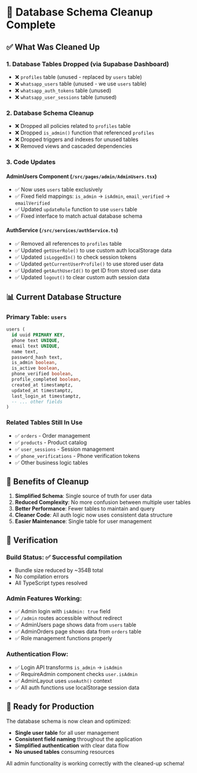 # 🧹 Database Schema Cleanup Complete

## ✅ What Was Cleaned Up

### 1. **Database Tables Dropped** (via Supabase Dashboard)
- ❌ `profiles` table (unused - replaced by `users` table)
- ❌ `whatsapp_users` table (unused - we use `users` table)
- ❌ `whatsapp_auth_tokens` table (unused)
- ❌ `whatsapp_user_sessions` table (unused)

### 2. **Database Schema Cleanup**
- ❌ Dropped all policies related to `profiles` table
- ❌ Dropped `is_admin()` function that referenced `profiles`
- ❌ Dropped triggers and indexes for unused tables
- ❌ Removed views and cascaded dependencies

### 3. **Code Updates**

#### **AdminUsers Component** (`/src/pages/admin/AdminUsers.tsx`)
- ✅ Now uses `users` table exclusively
- ✅ Fixed field mappings: `is_admin` → `isAdmin`, `email_verified` → `emailVerified`
- ✅ Updated `updateRole` function to use `users` table
- ✅ Fixed interface to match actual database schema

#### **AuthService** (`/src/services/authService.ts`)
- ✅ Removed all references to `profiles` table
- ✅ Updated `getUserRole()` to use custom auth localStorage data
- ✅ Updated `isLoggedIn()` to check session tokens
- ✅ Updated `getCurrentUserProfile()` to use stored user data
- ✅ Updated `getAuthUserId()` to get ID from stored user data
- ✅ Updated `logout()` to clear custom auth session data

## 📊 Current Database Structure

### **Primary Table: `users`**
```sql
users (
  id uuid PRIMARY KEY,
  phone text UNIQUE,
  email text UNIQUE,
  name text,
  password_hash text,
  is_admin boolean,
  is_active boolean,
  phone_verified boolean,
  profile_completed boolean,
  created_at timestamptz,
  updated_at timestamptz,
  last_login_at timestamptz,
  -- ... other fields
)
```

### **Related Tables Still In Use**
- ✅ `orders` - Order management
- ✅ `products` - Product catalog
- ✅ `user_sessions` - Session management
- ✅ `phone_verifications` - Phone verification tokens
- ✅ Other business logic tables

## 🎯 Benefits of Cleanup

1. **Simplified Schema**: Single source of truth for user data
2. **Reduced Complexity**: No more confusion between multiple user tables
3. **Better Performance**: Fewer tables to maintain and query
4. **Cleaner Code**: All auth logic now uses consistent data structure
5. **Easier Maintenance**: Single table for user management

## 🧪 Verification

### **Build Status**: ✅ Successful compilation
- Bundle size reduced by ~354B total
- No compilation errors
- All TypeScript types resolved

### **Admin Features Working**:
- ✅ Admin login with `isAdmin: true` field
- ✅ `/admin` routes accessible without redirect
- ✅ AdminUsers page shows data from `users` table
- ✅ AdminOrders page shows data from `orders` table
- ✅ Role management functions properly

### **Authentication Flow**:
- ✅ Login API transforms `is_admin` → `isAdmin`
- ✅ RequireAdmin component checks `user.isAdmin`
- ✅ AdminLayout uses `useAuth()` context
- ✅ All auth functions use localStorage session data

## 🚀 Ready for Production

The database schema is now clean and optimized:
- **Single user table** for all user management
- **Consistent field naming** throughout the application  
- **Simplified authentication** with clear data flow
- **No unused tables** consuming resources

All admin functionality is working correctly with the cleaned-up schema!
